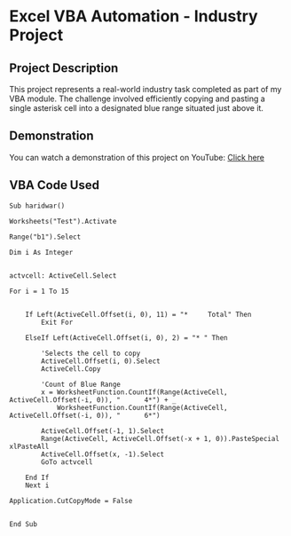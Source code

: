 # Excel VBA Automation - Industry Project

## Project Description

This project represents a real-world industry task completed as part of my VBA module. The challenge involved efficiently copying and pasting a single asterisk cell into a designated blue range situated just above it.

## Demonstration
You can watch a demonstration of this project on YouTube: [Click here](https://www.youtube.com/watch?v=LORn-SDDDoY)

## VBA Code Used


    Sub haridwar()

    Worksheets("Test").Activate

    Range("b1").Select

    Dim i As Integer


    actvcell: ActiveCell.Select

    For i = 1 To 15
    

        If Left(ActiveCell.Offset(i, 0), 11) = "*     Total" Then
            Exit For
        
        ElseIf Left(ActiveCell.Offset(i, 0), 2) = "* " Then
            
            'Selects the cell to copy
            ActiveCell.Offset(i, 0).Select
            ActiveCell.Copy
            
            'Count of Blue Range
            x = WorksheetFunction.CountIf(Range(ActiveCell, ActiveCell.Offset(-i, 0)), "      4*") + _
                WorksheetFunction.CountIf(Range(ActiveCell, ActiveCell.Offset(-i, 0)), "      6*")
            
            ActiveCell.Offset(-1, 1).Select
            Range(ActiveCell, ActiveCell.Offset(-x + 1, 0)).PasteSpecial xlPasteAll
            ActiveCell.Offset(x, -1).Select
            GoTo actvcell
            
        End If
        Next i

    Application.CutCopyMode = False


    End Sub

